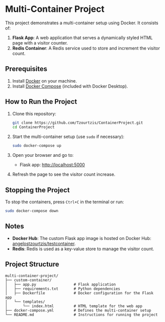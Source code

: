 # Multi-Container Project

This project demonstrates a multi-container setup using Docker. It consists of:

1. **Flask App**: A web application that serves a dynamically styled HTML page with a visitor counter.
2. **Redis Container**: A Redis service used to store and increment the visitor count.

## Prerequisites

1. Install [Docker](https://www.docker.com/) on your machine.
2. Install [Docker Compose](https://docs.docker.com/compose/) (included with Docker Desktop).

## How to Run the Project

1. Clone this repository:
   ```bash
   git clone https://github.com/Tzourtzis/ContainerProject.git
   cd ContainerProject
   ```

2. Start the multi-container setup (use `sudo` if necessary):
   ```bash
   sudo docker-compose up
   ```

3. Open your browser and go to:
   - Flask app: [http://localhost:5000](http://localhost:5000)

4. Refresh the page to see the visitor count increase.

## Stopping the Project

To stop the containers, press `Ctrl+C` in the terminal or run:
```bash
sudo docker-compose down
```

## Notes

- **Docker Hub**: The custom Flask app image is hosted on Docker Hub: [angelostzourtzis/testcontainer](https://hub.docker.com/r/angelostzourtzis/testcontainer).
- **Redis**: Redis is used as a key-value store to manage the visitor count.

## Project Structure

```
multi-container-project/
├── custom-container/
│   ├── app.py                 # Flask application
│   ├── requirements.txt       # Python dependencies
│   ├── Dockerfile             # Docker configuration for the Flask app
│   └── templates/
│       └── index.html         # HTML template for the web app
├── docker-compose.yml         # Defines the multi-container setup
└── README.md                  # Instructions for running the project
```
